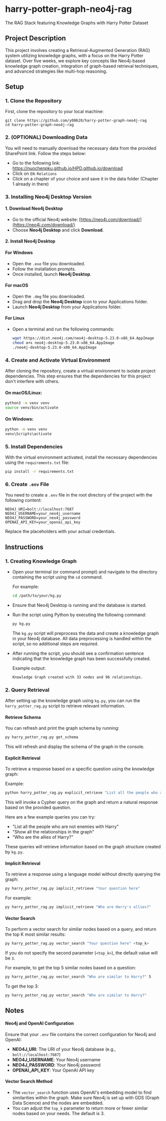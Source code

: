 # harry-potter-graph-neo4j-rag

The RAG Stack featuring Knowledge Graphs with Harry Potter Dataset

## Project Description

This project involves creating a Retrieval-Augmented Generation (RAG) system utilizing knowledge graphs, with a focus on the Harry Potter dataset. Over five weeks, we explore key concepts like Neo4j-based knowledge graph creation, integration of graph-based retrieval techniques, and advanced strategies like multi-hop reasoning.

## Setup

### 1. Clone the Repository

First, clone the repository to your local machine:

```
git clone https://github.com/y00628/harry-potter-graph-neo4j-rag
cd harry-potter-graph-neo4j-rag
```

### 2. (OPTIONAL) Downloading Data

You will need to manually download the necessary data from the provided SharePoint link. Follow the steps below:

- Go to the following link: https://nuochenpku.github.io/HPD.github.io/download
- Click on `EN-Relations`
- Click on a chapter of your choice and save it in the data folder (Chapter 1 already in there)

### 3. Installing Neo4j Desktop Version

#### 1. Download Neo4j Desktop

- Go to the official Neo4j website: [https://neo4j.com/download/](https://neo4j.com/download/)
- Choose **Neo4j Desktop** and click **Download**.

#### 2. Install Neo4j Desktop

#### **For Windows**

- Open the `.exe` file you downloaded.
- Follow the installation prompts.
- Once installed, launch **Neo4j Desktop**.

#### **For macOS**

- Open the `.dmg` file you downloaded.
- Drag and drop the **Neo4j Desktop** icon to your Applications folder.
- Launch **Neo4j Desktop** from your Applications folder.

#### **For Linux**

- Open a terminal and run the following commands:

  ```bash
  wget https://dist.neo4j.com/neo4j-desktop-5.23.0-x86_64.AppImage
  chmod a+x neo4j-desktop-5.23.0-x86_64.AppImage
  ./neo4j-desktop-5.23.0-x86_64.AppImage
  ```

### 4. Create and Activate Virtual Environment

After cloning the repository, create a virtual environment to isolate project dependencies. This step ensures that the dependencies for this project don't interfere with others.

#### On macOS/Linux:

```bash
python3 -m venv venv
source venv/bin/activate
```

#### On Windows:

```bash
python -m venv venv
venv\Scripts\activate
```

### 5. Install Dependencies

With the virtual environment activated, install the necessary dependencies using the `requirements.txt` file:

```bash
pip install -r requirements.txt
```

### 6. Create `.env` File

You need to create a `.env` file in the root directory of the project with the following content:

```
NEO4J_URI=bolt://localhost:7687
NEO4J_USERNAME=your_neo4j_username
NEO4J_PASSWORD=your_neo4j_password
OPENAI_API_KEY=your_openai_api_key
```

Replace the placeholders with your actual credentials.

## Instructions

### 1. Creating Knowledge Graph

- Open your terminal (or command prompt) and navigate to the directory containing the script using the `cd` command.

  For example:

  ```bash
  cd /path/to/your/kg.py
  ```

- Ensure that Neo4j Desktop is running and the database is started.
- Run the script using Python by executing the following command:

  ```bash
  py kg.py
  ```

  The `kg.py` script will preprocess the data and create a knowledge graph in your Neo4j database. All data preprocessing is handled within the script, so no additional steps are required.

- After running the script, you should see a confirmation sentence indicating that the knowledge graph has been successfully created.

  Example output:

  ```bash
  Knowledge Graph created with 33 nodes and 96 relationships.
  ```

### 2. Query Retrieval

After setting up the knowledge graph using `kg.py`, you can run the `harry_potter_rag.py` script to retrieve relevant information.

#### Retrieve Schema

You can refresh and print the graph schema by running:

```bash
py harry_potter_rag.py get_schema
```

This will refresh and display the schema of the graph in the console.

#### Explicit Retrieval

To retrieve a response based on a specific question using the knowledge graph:

Example:

```bash
python harry_potter_rag.py explicit_retrieve "List all the people who are not enemies with Harry"
```

This will invoke a Cypher query on the graph and return a natural response based on the provided question.

Here are a few example queries you can try:

- "List all the people who are not enemies with Harry"
- "Show all the relationships in the graph"
- "Who are the allies of Harry?"

These queries will retrieve information based on the graph structure created by `kg.py`.

#### Implicit Retrieval

To retrieve a response using a language model without directly querying the graph:

```bash
py harry_potter_rag.py implicit_retrieve "Your question here"
```

For example:

```bash
py harry_potter_rag.py implicit_retrieve "Who are Harry's allies?"
```

#### Vector Search

To perform a vector search for similar nodes based on a query, and return the top K most similar results:

```bash
py harry_potter_rag.py vector_search "Your question here" <top_k>
```

If you do not specify the second parameter (`<top_k>`), the default value will be `3`.

For example, to get the top 5 similar nodes based on a question:

```bash
py harry_potter_rag.py vector_search "Who are similar to Harry?" 5
```

To get the top 3:

```bash
py harry_potter_rag.py vector_search "Who are similar to Harry?"
```

## Notes

#### Neo4j and OpenAI Configuration

Ensure that your `.env` file contains the correct configuration for Neo4j and OpenAI:

- **NEO4J_URI**: The URI of your Neo4j database (e.g., `bolt://localhost:7687`)
- **NEO4J_USERNAME**: Your Neo4j username
- **NEO4J_PASSWORD**: Your Neo4j password
- **OPENAI_API_KEY**: Your OpenAI API key

#### Vector Search Method

- The `vector_search` function uses OpenAI's embedding model to find similarities within the graph. Make sure Neo4j is set up with GDS (Graph Data Science) and the nodes are embedded.
- You can adjust the `top_k` parameter to return more or fewer similar nodes based on your needs. The default is 3.

